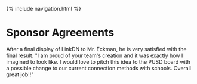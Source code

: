{% include navigation.html %}
# Sponsor Agreements

After a final display of LinkDN to Mr. Eckman, he is very satisfied with the final result.
"I am proud of your team's creation and it was exactly how I imagined to look like. I would love to pitch this idea to the PUSD board with a possible change to our current connection methods with schools. Overall great job!!"
